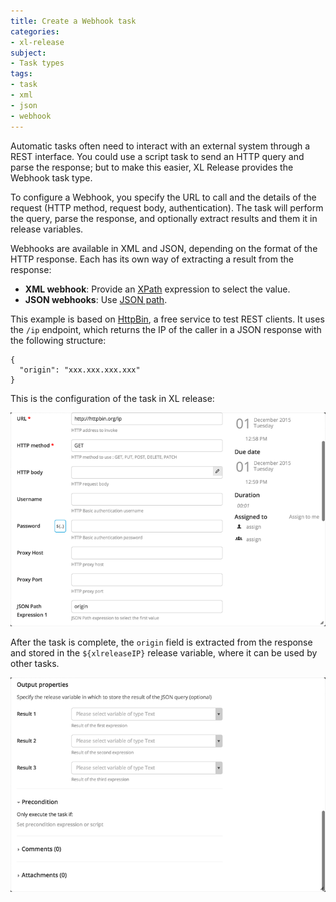 ```yaml
---
title: Create a Webhook task
categories:
- xl-release
subject:
- Task types
tags:
- task
- xml
- json
- webhook
---
```


Automatic tasks often need to interact with an external system through a REST interface. You could use a script task to send an HTTP query and parse the response; but to make this easier, XL Release provides the Webhook task type.

To configure a Webhook, you specify the URL to call and the details of the request (HTTP method, request body, authentication). The task will perform the query, parse the response, and optionally extract results and them it in release variables.

Webhooks are available in XML and JSON, depending on the format of the HTTP response. Each has its own way of extracting a result from the response:

* **XML webhook**: Provide an [XPath](https://en.wikipedia.org/wiki/XPath) expression to select the value.
* **JSON webhooks**: Use [JSON path](http://goessner.net/articles/JsonPath/).

This example is based on [HttpBin](http://httpbin.org/), a free service to test REST clients. It uses the `/ip` endpoint, which returns the IP of the caller in a JSON response with the following structure:

    {
      "origin": "xxx.xxx.xxx.xxx"
    }

This is the configuration of the task in XL release:

![Webhook details](../images/webhook-details-1.png)

After the task is complete, the `origin` field is extracted from the response and stored in the `${xlreleaseIP}` release variable, where it can be used by other tasks.

![Webhook details](../images/webhook-details-2.png)
